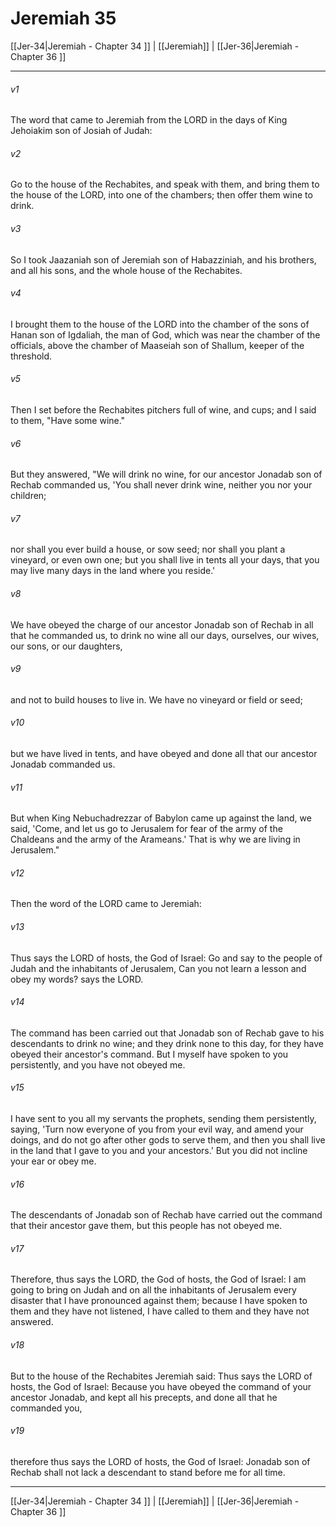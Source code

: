 # Jeremiah 35

[[Jer-34|Jeremiah - Chapter 34 ]] | [[Jeremiah]] | [[Jer-36|Jeremiah - Chapter 36 ]]
***

###### v1
The word that came to Jeremiah from the LORD in the days of King Jehoiakim son of Josiah of Judah:
###### v2
Go to the house of the Rechabites, and speak with them, and bring them to the house of the LORD, into one of the chambers; then offer them wine to drink.
###### v3
So I took Jaazaniah son of Jeremiah son of Habazziniah, and his brothers, and all his sons, and the whole house of the Rechabites.
###### v4
I brought them to the house of the LORD into the chamber of the sons of Hanan son of Igdaliah, the man of God, which was near the chamber of the officials, above the chamber of Maaseiah son of Shallum, keeper of the threshold.
###### v5
Then I set before the Rechabites pitchers full of wine, and cups; and I said to them, "Have some wine."
###### v6
But they answered, "We will drink no wine, for our ancestor Jonadab son of Rechab commanded us, 'You shall never drink wine, neither you nor your children;
###### v7
nor shall you ever build a house, or sow seed; nor shall you plant a vineyard, or even own one; but you shall live in tents all your days, that you may live many days in the land where you reside.'
###### v8
We have obeyed the charge of our ancestor Jonadab son of Rechab in all that he commanded us, to drink no wine all our days, ourselves, our wives, our sons, or our daughters,
###### v9
and not to build houses to live in. We have no vineyard or field or seed;
###### v10
but we have lived in tents, and have obeyed and done all that our ancestor Jonadab commanded us.
###### v11
But when King Nebuchadrezzar of Babylon came up against the land, we said, 'Come, and let us go to Jerusalem for fear of the army of the Chaldeans and the army of the Arameans.' That is why we are living in Jerusalem."
###### v12
Then the word of the LORD came to Jeremiah:
###### v13
Thus says the LORD of hosts, the God of Israel: Go and say to the people of Judah and the inhabitants of Jerusalem, Can you not learn a lesson and obey my words? says the LORD.
###### v14
The command has been carried out that Jonadab son of Rechab gave to his descendants to drink no wine; and they drink none to this day, for they have obeyed their ancestor's command. But I myself have spoken to you persistently, and you have not obeyed me.
###### v15
I have sent to you all my servants the prophets, sending them persistently, saying, 'Turn now everyone of you from your evil way, and amend your doings, and do not go after other gods to serve them, and then you shall live in the land that I gave to you and your ancestors.' But you did not incline your ear or obey me.
###### v16
The descendants of Jonadab son of Rechab have carried out the command that their ancestor gave them, but this people has not obeyed me.
###### v17
Therefore, thus says the LORD, the God of hosts, the God of Israel: I am going to bring on Judah and on all the inhabitants of Jerusalem every disaster that I have pronounced against them; because I have spoken to them and they have not listened, I have called to them and they have not answered.
###### v18
But to the house of the Rechabites Jeremiah said: Thus says the LORD of hosts, the God of Israel: Because you have obeyed the command of your ancestor Jonadab, and kept all his precepts, and done all that he commanded you,
###### v19
therefore thus says the LORD of hosts, the God of Israel: Jonadab son of Rechab shall not lack a descendant to stand before me for all time.

***

[[Jer-34|Jeremiah - Chapter 34 ]] | [[Jeremiah]] | [[Jer-36|Jeremiah - Chapter 36 ]]
